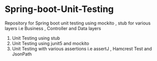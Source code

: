 # Spring-boot-Unit-Testing
Repository for Spring boot unit testing using mockito , stub for various layers i.e Business , Controller and Data layers

1. Unit Testing using stub
2. Unit Testing using junit5 and mockito
3. Unit Testing with various assertions i.e assertJ , Hamcrest Test and JsonPath
